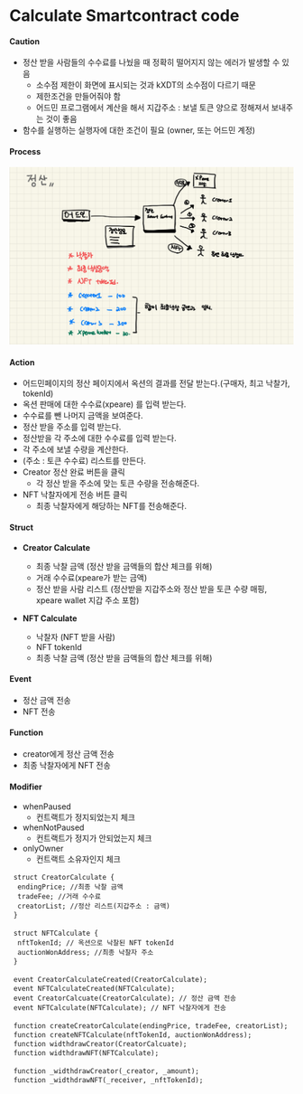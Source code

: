 # Calculate Smartcontract code 

#### Caution

- 정산 받을 사람들의 수수료를 나눴을 때 정확히 떨어지지 않는 에러가 발생할 수 있음
  - 소수점 제한이 화면에 표시되는 것과 kXDT의 소수점이 다르기 때문 
  - 제한조건을 만들어줘야 함
  - 어드민 프로그램에서 계산을 해서 지갑주소 : 보낼 토큰 양으로 정해져서 보내주는 것이 좋음
- 함수를 실행하는 실행자에 대한 조건이 필요 (owner, 또는 어드민 계정)

#### Process

![Calculate Process](./img/calculate_process.jpg)

#### Action 

- 어드민페이지의 정산 페이지에서 옥션의 결과를 전달 받는다.(구매자, 최고 낙찰가, tokenId)
- 옥션 판매에 대한 수수료(xpeare) 를 입력 받는다.
- 수수료를 뺀 나머지 금액을 보여준다. 
- 정산 받을 주소를 입력 받는다. 
- 정산받을 각 주소에 대한 수수료를 입력 받는다.
- 각 주소에 보낼 수량을 계산한다. 
- (주소 : 토큰 수수료) 리스트를 만든다. 
- Creator 정산 완료 버튼을 클릭
  - 각 정산 받을 주소에 맞는 토큰 수량을 전송해준다.
- NFT 낙찰자에게 전송 버튼 클릭 
  - 최종 낙찰자에게 해당하는 NFT를 전송해준다.

#### Struct 

- **Creator Calculate**
  - 최종 낙찰 금액 (정산 받을 금액들의 합산 체크를 위해)
  - 거래 수수료(xpeare가 받는 금액)
  - 정산 받을 사람 리스트 (정산받을 지갑주소와 정산 받을 토큰 수량 매핑, xpeare wallet 지갑 주소 포함)

- **NFT Calculate**
  - 낙찰자 (NFT 받을 사람)
  - NFT tokenId
  - 최종 낙찰 금액 (정산 받을 금액들의 합산 체크를 위해)

#### Event

- 정산 금액 전송 
- NFT 전송 

#### Function

- creator에게 정산 금액 전송
- 최종 낙찰자에게 NFT 전송 

#### Modifier 

- whenPaused
  - 컨트랙트가 정지되었는지 체크
- whenNotPaused
  - 컨트랙트가 정지가 안되었는지 체크
- onlyOwner
  - 컨트랙트 소유자인지 체크 

```
 struct CreatorCalculate {
  endingPrice; //최종 낙찰 금액 
  tradeFee; //거래 수수료 
  creatorList; //정산 리스트(지갑주소 : 금액)
 }
 
 struct NFTCalculate {
  nftTokenId; // 옥션으로 낙찰된 NFT tokenId
  auctionWonAddress; //최종 낙찰자 주소 
 }
 
 event CreatorCalculateCreated(CreatorCalculate);
 event NFTCalculateCreated(NFTCalculate);
 event CreatorCalcuate(CreatorCalculate); // 정산 금액 전송  
 event NFTCalculate(NFTCalculate); // NFT 낙찰자에게 전송

 function createCreatorCalculate(endingPrice, tradeFee, creatorList);
 function createNFTCalculate(nftTokenId, auctionWonAddress);
 function widthdrawCreator(CreatorCalcuate);
 function widthdrawNFT(NFTCalculate);
 
 function _widthdrawCreator(_creator, _amount);
 function _widthdrawNFT(_receiver, _nftTokenId);
```




